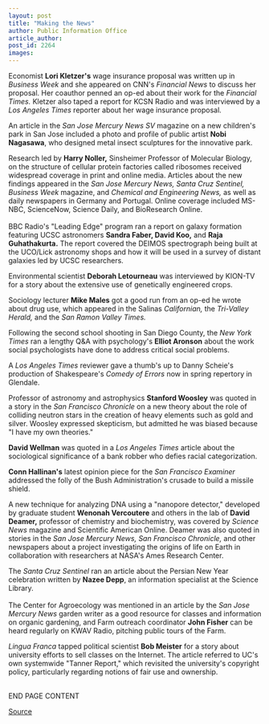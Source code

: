 ```yaml
---
layout: post
title: "Making the News"
author: Public Information Office
article_author: 
post_id: 2264
images:
---
```


<p>
  Economist <b>Lori Kletzer's</b> wage insurance proposal was written up in <i>Business Week</i> and she appeared on CNN's <i>Financial News</i> to discuss her proposal. Her coauthor penned an op-ed about their work for the <i>Financial Times.</i> Kletzer also taped a report for KCSN Radio and was interviewed by a <i>Los Angeles Times</i> reporter about her wage insurance proposal.
</p>
<p>
  An article in the <i>San Jose Mercury News SV</i> magazine on a new children's park in San Jose included a photo and profile of public artist <b>Nobi Nagasawa</b>, who designed metal insect sculptures for the innovative park.
</p>
<p>
  Research led by <b>Harry Noller,</b> Sinsheimer Professor of Molecular Biology, on the structure of cellular protein factories called ribosomes received widespread coverage in print and online media. Articles about the new findings appeared in the <i>San Jose Mercury News, Santa Cruz Sentinel, Business Week</i> magazine, and <i>Chemical and Engineering News,</i> as well as daily newspapers in Germany and Portugal. Online coverage included MS-NBC, ScienceNow, Science Daily, and BioResearch Online.<br>
  <br>
  BBC Radio's "Leading Edge" program ran a report on galaxy formation featuring UCSC astronomers <b>Sandra Faber, David Koo,</b> and <b>Raja Guhathakurta.</b> The report covered the DEIMOS spectrograph being built at the UCO/Lick astronomy shops and how it will be used in a survey of distant galaxies led by UCSC researchers.
</p>
<p>
  Environmental scientist <b>Deborah Letourneau</b> was interviewed by KION-TV for a story about the extensive use of genetically engineered crops.
</p>
<p>
  Sociology lecturer <b>Mike Males</b> got a good run from an op-ed he wrote about drug use, which appeared in the Salinas <i>Californian,</i> the <i>Tri-Valley Herald,</i> and the <i>San Ramon Valley Times.</i>
</p>
<p>
  Following the second school shooting in San Diego County, the <i>New York Times</i> ran a lengthy Q&amp;A with psychology's <b>Elliot Aronson</b> about the work social psychologists have done to address critical social problems.
</p>
<p>
  A <i>Los Angeles Times</i> reviewer gave a thumb's up to Danny Scheie's production of Shakespeare's <i>Comedy of Errors</i> now in spring repertory in Glendale.
</p>
<p>
  Professor of astronomy and astrophysics <b>Stanford Woosley</b> was quoted in a story in the <i>San Francisco Chronicle</i> on a new theory about the role of colliding neutron stars in the creation of heavy elements such as gold and silver. Woosley expressed skepticism, but admitted he was biased because "I have my own theories."
</p>
<p>
  <b>David Wellman</b> was quoted in a <i>Los Angeles Times</i> article about the sociological significance of a bank robber who defies racial categorization.
</p>
<p>
  <b>Conn Hallinan's</b> latest opinion piece for the <i>San Francisco Examiner</i> addressed the folly of the Bush Administration's crusade to build a missile shield.
</p>
<p>
  A new technique for analyzing DNA using a "nanopore detector," developed by graduate student <b>Wenonah Vercoutere</b> and others in the lab of <b>David Deamer,</b> professor of chemistry and biochemistry, was covered by <i>Science News</i> magazine and Scientific American Online. Deamer was also quoted in stories in the <i>San Jose Mercury News, San Francisco Chronicle,</i> and other newspapers about a project investigating the origins of life on Earth in collaboration with researchers at NASA's Ames Research Center.
</p>
<p>
  The <i>Santa Cruz Sentinel</i> ran an article about the Persian New Year celebration written by <b>Nazee Depp</b>, an information specialist at the Science Library.<br>
  <br>
  The Center for Agroecology was mentioned in an article by the <i>San Jose Mercury News</i> garden writer as a good resource for classes and information on organic gardening, and Farm outreach coordinator <b>John Fisher</b> can be heard regularly on KWAV Radio, pitching public tours of the Farm.
</p>
<p>
  <i>Lingua Franca</i> tapped political scientist <b>Bob Meister</b> for a story about university efforts to sell classes on the Internet. The article referred to UC's own systemwide "Tanner Report," which revisited the university's copyright policy, particularly regarding notions of fair use and ownership.
</p>
<p>
  <br>
  END PAGE CONTENT
</p>
<p><a href="http://www1.ucsc.edu/currents/00-01/04-09/makenews.html" title="Permalink to makenews">Source</a></p>
